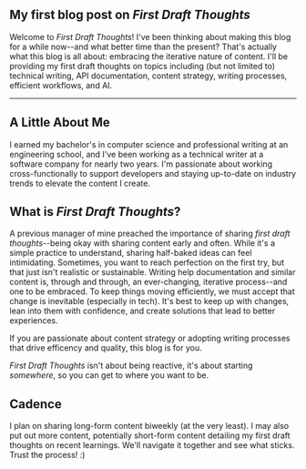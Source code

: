## My first blog post on *First Draft Thoughts*

Welcome to *First Draft Thoughts*! I've been thinking about making this blog for a while now--and what better time than the present? That's actually what this blog is all about: embracing the iterative nature of content. I'll be providing my first draft thoughts on topics including (but not limited to) technical writing, API documentation, content strategy, writing processes, efficient workflows, and AI.

---

## A Little About Me

I earned my bachelor's in computer science and professional writing at an engineering school, and I've been working as a technical writer at a software company for nearly two years. I'm passionate about working cross-functionally to support developers and staying up-to-date on industry trends to elevate the content I create. 

## What is *First Draft Thoughts*?

A previous manager of mine preached the importance of sharing *first draft thoughts*--being okay with sharing content early and often. While it's a simple practice to understand, sharing half-baked ideas can feel intimidating. Sometimes, you want to reach perfection on the first try, but that just isn't realistic or sustainable. Writing help documentation and similar content is, through and through, an ever-changing, iterative process--and one to be embraced. To keep things moving efficiently, we must accept that change is inevitable (especially in tech). It's best to keep up with changes, lean into them with confidence, and create solutions that lead to better experiences.

If you are passionate about content strategy or adopting writing processes that drive efficency and quality, this blog is for you.  

*First Draft Thoughts* isn't about being reactive, it's about starting *somewhere*, so you can get to where you want to be.

## Cadence

I plan on sharing long-form content biweekly (at the very least). I may also put out more content, potentially short-form content detailing my first draft thoughts on recent learnings. We'll navigate it together and see what sticks. Trust the process! :)

 


